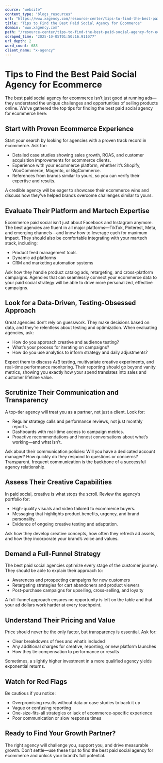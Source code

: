 ```yaml
---
source: "website"
content_type: "blogs_resources"
url: "https://www.xagency.com/resource-center/tips-to-find-the-best-paid-social-agency-for-ecommerce"
title: "Tips to Find the Best Paid Social Agency for Ecommerce"
domain: "www.xagency.com"
path: "/resource-center/tips-to-find-the-best-paid-social-agency-for-ecommerce"
scraped_time: "2025-10-05T01:50:16.911077"
url_depth: 2
word_count: 688
client_name: "x-agency"
---
```


# Tips to Find the Best Paid Social Agency for Ecommerce

The best paid social agency for ecommerce isn’t just good at running ads—they understand the unique challenges and opportunities of selling products online. We've gathered the top tips for finding the best paid social agency for ecommerce here:

## Start with Proven Ecommerce Experience

Start your search by looking for agencies with a proven track record in ecommerce. Ask for:

*   Detailed case studies showing sales growth, ROAS, and customer acquisition improvements for ecommerce clients.
*   Experience with your ecommerce platform, whether it’s Shopify, WooCommerce, Magento, or BigCommerce.
*   References from brands similar to yours, so you can verify their expertise and results.

A credible agency will be eager to showcase their ecommerce wins and discuss how they’ve helped brands overcome challenges similar to yours.

## Evaluate Their Platform and Martech Expertise

Ecommerce paid social isn’t just about Facebook and Instagram anymore. The best agencies are fluent in all major platforms—TikTok, Pinterest, Meta, and emerging channels—and know how to leverage each for maximum impact. They should also be comfortable integrating with your martech stack, including:

*   Product feed management tools
*   Dynamic ad platforms
*   CRM and marketing automation systems

Ask how they handle product catalog ads, retargeting, and cross-platform campaigns. Agencies that can seamlessly connect your ecommerce data to your paid social strategy will be able to drive more personalized, effective campaigns.

## Look for a Data-Driven, Testing-Obsessed Approach

Great agencies don’t rely on guesswork. They make decisions based on data, and they’re relentless about testing and optimization. When evaluating agencies, ask:

*   How do you approach creative and audience testing?
*   What’s your process for iterating on campaigns?
*   How do you use analytics to inform strategy and daily adjustments?

Expect them to discuss A/B testing, multivariate creative experiments, and real-time performance monitoring. Their reporting should go beyond vanity metrics, showing you exactly how your spend translates into sales and customer lifetime value.

## Scrutinize Their Communication and Transparency

A top-tier agency will treat you as a partner, not just a client. Look for:

*   Regular strategy calls and performance reviews, not just monthly reports.
*   Dashboards with real-time access to campaign metrics.
*   Proactive recommendations and honest conversations about what’s working—and what isn’t.

Ask about their communication policies: Will you have a dedicated account manager? How quickly do they respond to questions or concerns? Transparent, frequent communication is the backbone of a successful agency relationship.

## Assess Their Creative Capabilities

In paid social, creative is what stops the scroll. Review the agency’s portfolio for:

*   High-quality visuals and video tailored to ecommerce buyers.
*   Messaging that highlights product benefits, urgency, and brand personality.
*   Evidence of ongoing creative testing and adaptation.

Ask how they develop creative concepts, how often they refresh ad assets, and how they incorporate your brand’s voice and values.

## Demand a Full-Funnel Strategy

The best paid social agencies optimize every stage of the customer journey. They should be able to explain their approach to:

*   Awareness and prospecting campaigns for new customers
*   Retargeting strategies for cart abandoners and product viewers
*   Post-purchase campaigns for upselling, cross-selling, and loyalty

A full-funnel approach ensures no opportunity is left on the table and that your ad dollars work harder at every touchpoint.

## Understand Their Pricing and Value

Price should never be the only factor, but transparency is essential. Ask for:

*   Clear breakdowns of fees and what’s included
*   Any additional charges for creative, reporting, or new platform launches
*   How they tie compensation to performance or results

Sometimes, a slightly higher investment in a more qualified agency yields exponential returns.

## Watch for Red Flags

Be cautious if you notice:

*   Overpromising results without data or case studies to back it up
*   Vague or confusing reporting
*   One-size-fits-all strategies or lack of ecommerce-specific experience
*   Poor communication or slow response times

## Ready to Find Your Growth Partner?

The right agency will challenge you, support you, and drive measurable growth. Don’t settle—use these tips to find the best paid social agency for ecommerce and unlock your brand’s full potential.